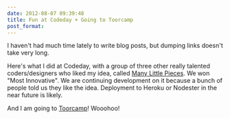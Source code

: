 ```yaml
---
date: 2012-08-07 09:39:48
title: Fun at Codeday + Going to Toorcamp
post_format:
---
```


I haven't had much time lately to write blog posts, but dumping links doesn't take very long.

Here's what I did at Codeday, with a group of three other really talented coders/designers who liked my idea, called [Many Little Pieces](https://github.com/jmptable/many-little-pieces/). We won "Most Innovative". We are continuing development on it because a bunch of people told us they like the idea. Deployment to Heroku or Nodester in the near future is likely.

And I am going to [Toorcamp](http://toorcamp.org/)! Wooohoo!
